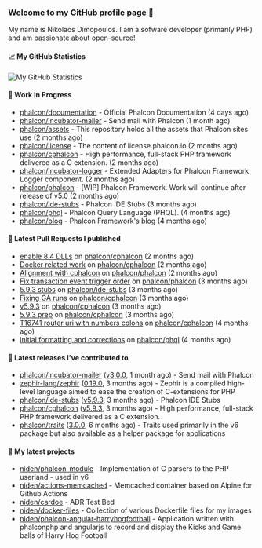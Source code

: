 ### Welcome to my GitHub profile page 👋

My name is Nikolaos Dimopoulos. I am a sofware developer (primarily PHP) and am passionate about open-source!

#### 📈 My GitHub Statistics

![My GitHub Statistics](https://github-readme-stats.vercel.app/api?username=niden&show_icons=true&count_private=true&hide_title=true&theme=transparent)

#### 👷 Work in Progress

- [phalcon/documentation](https://github.com/phalcon/documentation) - Official Phalcon Documentation (4 days ago)
- [phalcon/incubator-mailer](https://github.com/phalcon/incubator-mailer) - Send mail with Phalcon (1 month ago)
- [phalcon/assets](https://github.com/phalcon/assets) - This repository holds all the assets that Phalcon sites use (2 months ago)
- [phalcon/license](https://github.com/phalcon/license) - The content of license.phalcon.io (2 months ago)
- [phalcon/cphalcon](https://github.com/phalcon/cphalcon) - High performance, full-stack PHP framework delivered as a C extension. (2 months ago)
- [phalcon/incubator-logger](https://github.com/phalcon/incubator-logger) - Extended Adapters for Phalcon Framework Logger component. (2 months ago)
- [phalcon/phalcon](https://github.com/phalcon/phalcon) - [WIP] Phalcon Framework. Work will continue after release of v5.0 (2 months ago)
- [phalcon/ide-stubs](https://github.com/phalcon/ide-stubs) - Phalcon IDE Stubs (3 months ago)
- [phalcon/phql](https://github.com/phalcon/phql) - Phalcon Query Language (PHQL). (4 months ago)
- [phalcon/blog](https://github.com/phalcon/blog) - Phalcon Framework&#39;s blog (4 months ago)

#### 🔨 Latest Pull Requests I published

- [enable 8.4 DLLs](https://github.com/phalcon/cphalcon/pull/16771) on [phalcon/cphalcon](https://github.com/phalcon/cphalcon) (2 months ago)
- [Docker related work](https://github.com/phalcon/cphalcon/pull/16770) on [phalcon/cphalcon](https://github.com/phalcon/cphalcon) (2 months ago)
- [Alignment with cphalcon](https://github.com/phalcon/phalcon/pull/629) on [phalcon/phalcon](https://github.com/phalcon/phalcon) (2 months ago)
- [Fix transaction event trigger order](https://github.com/phalcon/phalcon/pull/628) on [phalcon/phalcon](https://github.com/phalcon/phalcon) (3 months ago)
- [5.9.3 stubs](https://github.com/phalcon/ide-stubs/pull/112) on [phalcon/ide-stubs](https://github.com/phalcon/ide-stubs) (3 months ago)
- [Fixing GA runs](https://github.com/phalcon/cphalcon/pull/16760) on [phalcon/cphalcon](https://github.com/phalcon/cphalcon) (3 months ago)
- [v5.9.3](https://github.com/phalcon/cphalcon/pull/16758) on [phalcon/cphalcon](https://github.com/phalcon/cphalcon) (3 months ago)
- [5.9.3 prep](https://github.com/phalcon/cphalcon/pull/16756) on [phalcon/cphalcon](https://github.com/phalcon/cphalcon) (3 months ago)
- [T16741 router uri with numbers colons](https://github.com/phalcon/cphalcon/pull/16745) on [phalcon/cphalcon](https://github.com/phalcon/cphalcon) (4 months ago)
- [initial formatting and corrections](https://github.com/phalcon/phql/pull/1) on [phalcon/phql](https://github.com/phalcon/phql) (4 months ago)

#### 🔭 Latest releases I've contributed to

- [phalcon/incubator-mailer](https://github.com/phalcon/incubator-mailer) ([v3.0.0](https://github.com/phalcon/incubator-mailer/releases/tag/v3.0.0), 1 month ago) - Send mail with Phalcon
- [zephir-lang/zephir](https://github.com/zephir-lang/zephir) ([0.19.0](https://github.com/zephir-lang/zephir/releases/tag/0.19.0), 3 months ago) - Zephir is a compiled high-level language aimed to ease the creation of C-extensions for PHP
- [phalcon/ide-stubs](https://github.com/phalcon/ide-stubs) ([v5.9.3](https://github.com/phalcon/ide-stubs/releases/tag/v5.9.3), 3 months ago) - Phalcon IDE Stubs
- [phalcon/cphalcon](https://github.com/phalcon/cphalcon) ([v5.9.3](https://github.com/phalcon/cphalcon/releases/tag/v5.9.3), 3 months ago) - High performance, full-stack PHP framework delivered as a C extension.
- [phalcon/traits](https://github.com/phalcon/traits) ([3.0.0](https://github.com/phalcon/traits/releases/tag/3.0.0), 6 months ago) - Traits used primarily in the v6 package but also available as a helper package for applications

#### 🌱 My latest projects

- [niden/phalcon-module](https://github.com/niden/phalcon-module) - Implementation of C parsers to the PHP userland - used in v6
- [niden/actions-memcached](https://github.com/niden/actions-memcached) - Memcached container based on Alpine for Github Actions
- [niden/cardoe](https://github.com/niden/cardoe) - ADR Test Bed
- [niden/docker-files](https://github.com/niden/docker-files) - Collection of various Dockerfile files for my images
- [niden/phalcon-angular-harryhogfootball](https://github.com/niden/phalcon-angular-harryhogfootball) - Application written with phalconphp and angularjs to record and display the Kicks and Game balls of Harry Hog Football



